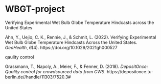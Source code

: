 # WBGT-project
Verifying Experimental Wet Bulb Globe Temperature Hindcasts across the United States

<div class="csl-entry">Ahn, Y., Uejio, C. K., Rennie, J., &#38; Schmit, L. (2022). Verifying Experimental Wet Bulb Globe Temperature Hindcasts Across the United States. <i>GeoHealth</i>, <i>6</i>(4). https://doi.org/10.1029/2021gh000527</div>


qaulity control 
<div class="csl-entry">Grassmann, T., Napoly, A., Meier, F., &#38; Fenner, D. (2018). <i>DepositOnce: Quality control for crowdsourced data from CWS</i>. https://depositonce.tu-berlin.de//handle/11303/7520.3#</div>

